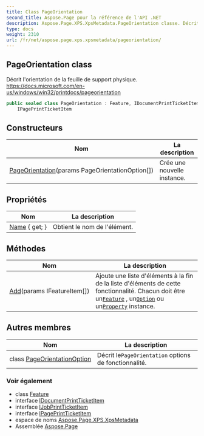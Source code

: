 ```yaml
---
title: Class PageOrientation
second_title: Aspose.Page pour la référence de l'API .NET
description: Aspose.Page.XPS.XpsMetadata.PageOrientation classe. Décrit lorientation de la feuille de support physique. https//docs.microsoft.com/enus/windows/win32/printdocs/pageorientation
type: docs
weight: 2310
url: /fr/net/aspose.page.xps.xpsmetadata/pageorientation/
---
```

## PageOrientation class

Décrit l'orientation de la feuille de support physique. https://docs.microsoft.com/en-us/windows/win32/printdocs/pageorientation

```csharp
public sealed class PageOrientation : Feature, IDocumentPrintTicketItem, IJobPrintTicketItem, 
    IPagePrintTicketItem
```

## Constructeurs

| Nom | La description |
| --- | --- |
| [PageOrientation](pageorientation/)(params PageOrientationOption[]) | Crée une nouvelle instance. |

## Propriétés

| Nom | La description |
| --- | --- |
| [Name](../../aspose.page.xps.xpsmetadata/printticketelement/name/) { get; } | Obtient le nom de l'élément. |

## Méthodes

| Nom | La description |
| --- | --- |
| [Add](../../aspose.page.xps.xpsmetadata/feature/add/)(params IFeatureItem[]) | Ajoute une liste d'éléments à la fin de la liste d'éléments de cette fonctionnalité. Chacun doit être un[`Feature`](../feature/) , un[`Option`](../option/) ou un[`Property`](../property/) instance. |

## Autres membres

| Nom | La description |
| --- | --- |
| class [PageOrientationOption](pageorientation.pageorientationoption/) | Décrit le`PageOrientation` options de fonctionnalité. |

### Voir également

* class [Feature](../feature/)
* interface [IDocumentPrintTicketItem](../idocumentprintticketitem/)
* interface [IJobPrintTicketItem](../ijobprintticketitem/)
* interface [IPagePrintTicketItem](../ipageprintticketitem/)
* espace de noms [Aspose.Page.XPS.XpsMetadata](../../aspose.page.xps.xpsmetadata/)
* Assemblée [Aspose.Page](../../)


